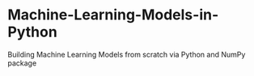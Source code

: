 # Machine-Learning-Models-in-Python
Building Machine Learning Models from scratch via Python and NumPy package
